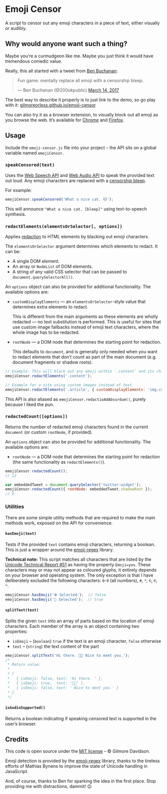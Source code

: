 # Emoji Censor

A script to censor out any emoji characters in a piece of text, either visually or audibly.

## Why would anyone want such a thing?

Maybe you’re a curmudgeon like me. Maybe you just think it would have tremendous comedic value.

Really, this all started with a tweet from [Ben Buchanan](http://weblog.200ok.com.au/):

> Fun game: mentally replace all emoji with a censorship bleep.
>
> — Ben Buchanan (@200okpublic) [March 14, 2017](https://twitter.com/200okpublic/status/841555205833469953)

The best way to describe it properly is to just link to the demo, so go play with it: [gilmoreorless.github.io/emoji-censor](https://gilmoreorless.github.io/emoji-censor/)

You can also try it as a browser extension, to visually block out all emoji as you browse the web.
It’s available for [Chrome][ext-chrome] and [Firefox][ext-firefox].

[ext-chrome]: https://chrome.google.com/webstore/detail/emoji-censor/heceohcbaahlibmaeheomnkpmhnggnld
[ext-firefox]: https://addons.mozilla.org/addon/emoji-censor/


## Usage

Include the `emoji-censor.js` file into your project – the API sits on a global variable named `emojiCensor`.

### `speakCensored(text)`

Uses the [Web Speech API](https://developer.mozilla.org/en-US/docs/Web/API/Web_Speech_API) and [Web Audio API](https://developer.mozilla.org/en-US/docs/Web/API/Web_Audio_API) to speak the provided text out loud. Any emoji characters are replaced with a [censorship bleep](https://en.wikipedia.org/wiki/Bleep_censor).

For example:

```js
emojiCensor.speakCensored('What a nice cat. 🐱');
```

This will announce `"What a nice cat. [bleep]"` using text-to-speech synthesis.

### `redactElements(elementsOrSelector[, options])`

Applies [redaction](https://en.wikipedia.org/wiki/Sanitization_(classified_information)) to HTML elements by blacking out emoji characters.

The `elementsOrSelector` argument determines which elements to redact. It can be:

* A single DOM element.
* An array or `NodeList` of DOM elements.
* A string of any valid CSS selector that can be passed to `document.querySelectorAll()`.

An `options` object can also be provided for additional functionality.
The available options are:

* `customDisplayElements` — an `elementsOrSelector`-style value that determines extra elements to redact.

  This is different from the main arguments as these elements are wholly redacted — no text substitution is performed. This is useful for sites that use custom image fallbacks instead of emoji text characters, where the whole image has to be redacted.
* `rootNode` — a DOM node that determines the starting point for redaction.

  This defaults to `document`, and is generally only needed when you want to redact elements that don’t count as part of the main document (e.g. document fragments or shadow roots).

```js
// Example: This will black out any emoji within `.content` and its children.
emojiCensor.redactElements('.content');

// Example for a site using custom images instead of text
emojiCensor.redactElements('.article', { customDisplayElements: 'img.custom-emoji' });
```

This API is also aliased as `emojiCensor.redactioAdAbsurdum()`, purely because I liked the pun.

### `redactedCount([options])`

Returns the number of redacted emoji characters found in the current `document` (or custom `rootNode`, if provided).

An `options` object can also be provided for additional functionality.
The available options are:

* `rootNode` — a DOM node that determines the starting point for redaction (the same functionality as `redactElements()`).

```js
emojiCensor.redactedCount();
// 12

var embeddedTweet = document.querySelector('twitter-widget');
emojiCensor.redactedCount({ rootNode: embeddedTweet.shadowRoot });
// 5
```

### Utilities

There are some simple utility methods that are required to make the main methods work, exposed on the API for convenience.

#### `hasEmoji(text)`

Tests if the provided `text` contains emoji characters, returning a boolean. This is just a wrapper around the [emoji-regex](https://github.com/mathiasbynens/emoji-regex) library.

**Technical note:** This script matches all characters that are listed by the [Unicode Technical Report #51](http://www.unicode.org/reports/tr51/) as having the property `Emoji=yes`. These characters may or may not appear as coloured glyphs, it entirely depends on your browser and operating system.
The only exception is that I have deliberately excluded the following characters: `0`-`9` (all numbers), `#`, `*`, `©`, `®`, `™`.

```js
emojiCensor.hasEmoji('⦿ Selected');  // false
emojiCensor.hasEmoji('🔘 Selected');  // true
```

#### `splitText(text)`

Splits the given `text` into an array of parts based on the location of emoji characters. Each member of the array is an object containing two properties:

* `isEmoji` – (`boolean`) `true` if the text is an emoji character, `false` otherwise
* `text` – (`string`) the text content of the part

```js
emojiCensor.splitText('Hi there. 👋🏼 Nice to meet you.');
/*
 * Return value:
 *
 * [
 *   { isEmoji: false, text: 'Hi there. ' },
 *   { isEmoji: true,  text: '👋🏼' },
 *   { isEmoji: false, text: ' Nice to meet you.' }
 * ]
 */
```

#### `isAudioSupported()`

Returns a boolean indicating if speaking censored text is supported in the user’s browser.


## Credits

This code is open source under the [MIT license](LICENSE) – © Gilmore Davidson.

Emoji detection is provided by the [emoji-regex](https://github.com/mathiasbynens/emoji-regex) library, thanks to the tireless efforts of Mathias Bynens to improve the state of Unicode handling in JavaScript.

And, of course, thanks to Ben for sparking the idea in the first place. Stop providing me with distractions, dammit! 😉
